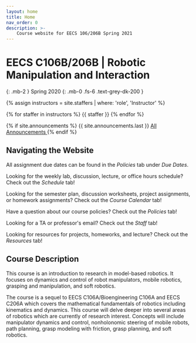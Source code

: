```yaml
---
layout: home
title: Home
nav_order: 0
description: >-
    Course website for EECS 106/206B Spring 2021
---
```

<!-- <div class="parallax-window" data-parallax="scroll" data-image-src="/assets/background.png" data-speed="0.1">/div> -->
# EECS C106B/206B | Robotic Manipulation and Interaction
{: .mb-2 }
Spring 2020
{: .mb-0 .fs-6 .text-grey-dk-200 }

{% assign instructors = site.staffers | where: 'role', 'Instructor' %}
<div class="role">
  {% for staffer in instructors %}
  {{ staffer }}
  {% endfor %}
</div>

{% if site.announcements %}
{{ site.announcements.last }}
<a href="{{ site.baseurl }}/announcements" class="btn btn-outline fs-3">
  All Announcements
</a>
{% endif %}

## Navigating the Website

All assignment due dates can be found in the *Policies* tab under *Due Dates*.

Looking for the weekly lab, discussion, lecture, or office hours schedule? Check out the *Schedule* tab!

Looking for the semester plan, discussion worksheets, project assignments, or homework assignments? Check out the *Course Calendar* tab!

Have a question about our course policies? Check out the *Policies* tab!

Looking for a TA or professor's email? Check out the *Staff* tab!

Looking for resources for projects, homeworks, and lecture? Check out the *Resources* tab!

## Course Description

This course is an introduction to research in model-based robotics. It focuses on dynamics and control of
robot manipulators, mobile robotics, grasping and manipulation, and soft robotics.

The course is a sequel to EECS C106A/Bioengineering C106A and EECS C206A which covers the mathematical fundamentals of robotics including kinematics and dynamics. This course will delve deeper into several areas of robotics which are currently of research interest. Concepts will include manipulator dynamics and control, nonholonomic steering of mobile robots, path planning, grasp modeling with friction, grasp planning, and soft robotics.